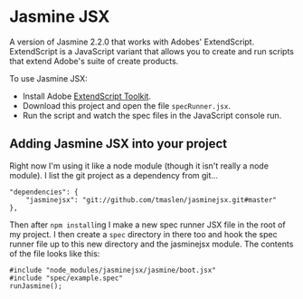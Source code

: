 # Jasmine JSX

A version of Jasmine 2.2.0 that works with Adobes' ExtendScript.  ExtendScript is a JavaScript variant that allows you to create and run scripts that extend Adobe's suite of create products.

To use Jasmine JSX:

 * Install Adobe [ExtendScript Toolkit](https://creative.adobe.com/products/estk).
 * Download this project and open the file `specRunner.jsx`.
 * Run the script and watch the spec files in the JavaScript console run.

## Adding Jasmine JSX into your project

Right now I'm using it like a node module (though it isn't really a node module).  I list the git project as a dependency from git...

```
"dependencies": {
    "jasminejsx": "git://github.com/tmaslen/jasminejsx.git#master"
},
```

Then after `npm install`ing I make a new spec runner JSX file in the root of my project.  I then create a `spec` directory in there too and hook the spec runner file up to this new directory and the jasminejsx module.  The contents of the file looks like this:

```
#include "node_modules/jasminejsx/jasmine/boot.jsx"
#include "spec/example.spec"
runJasmine();
```